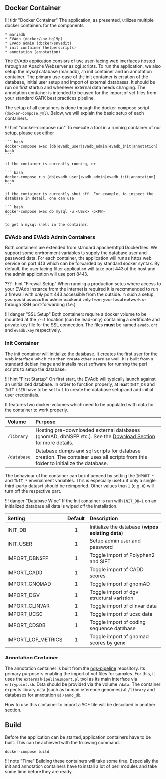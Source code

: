 ## Docker Container

!!! tldr "Docker Container"
    The application, as presented, utilizes multiple docker containers for the
    components.

    * mariadb
    * EVAdb (docker/snv-hg19p)
    * EVAdb admin (docker/snvedit)
    * init container (helperscripts)
    * annotation (annotation)

The EVAdb application consists of two user-facing web interfaces hosted through
an Apache Webserver as cgi scripts. To run the application, we also setup the
mysql database (mariadb), an init container and an annotation container. The
primary use-case of the init container is creation of the database, initial
user setup and import of external databases. It should be run on first startup
and whenever external data needs changing. The annotation container is intended
to be used for the import of vcf files from your standard GATK best practices
pipeline.

The setup of all containers is done through the docker-compose script 
(`docker-compose.yml`). Below, we will explain the basic setup of each 
containers.

!!! hint "docker-compose run"
    To execute a tool in a running container of our setup, please use either

    ``` bash
    docker-compose exec [db|evadb_user|evadb_admin|evadb_init|annotation] bash
    ```

    if the container is currently running, or

    ``` bash
    docker-compose run [db|evadb_user|evadb_admin|evadb_init|annotation] bash
    ```

    if the container is currently shut off. For example, to inspect the
    database in detail, one can use

    ``` bash
    docker-compose exec db mysql -u <USER> -p<PW>
    ```

    to get a mysql shell in the container.

### EVAdb and EVAdb Admin Containers

Both containers are extended from standard apache/httpd Dockerfiles. We support
some environment variables to supply the database user and password data. For
each container, the application will run as https web service on port 443 which
can be forwarded by standard docker syntax. By default, the user facing filter
application will take port 443 of the host and the admin application will use
port 8443.

???- hint "Firewall Setup"
    When running a production setup where access to your EVAdb instance from
    the internet is required it is recommended to run a firewall with _only_
    port 443 accessible from the outside. In such a setup, you could access
    the admin backend only from your local network or through SSH
    port-forwarding (f.e.)

!!! danger "SSL Setup"
    Both containers require a docker volume to be mounted at the `/ssl`
    location (can be read-only) containing a certificate and private key file
    for the SSL connection. The files **must** be named `evadb.crt` and
    `evadb.key` respectively.

### Init Container

The init container will initialize the database. It creates the first user for
the web interface which can then create other users as well. It is built from
a standard debian image and installs most software for running the perl scripts
to setup the database.

!!! hint "First Startup"
    On first start, the EVAdb will typically launch against an unitialized
    database. In order to function properly, at least `INIT_DB` and `INIT_USER`
    have to be set to `1` to create the database setup and add initial
    user credentials.

It features two docker-volumes which need to be populated with data for the
container to work properly.

| Volume | Purpose |
| :--- | :--- |
| `/library` | Hosting pre-downloaded external databases (gnomAD, dbNSFP etc.). See the [Download Section](https://brand-fabian.github.io/evadb-docs/installation/docker/download/) for more details.  |
| `/database` | Database dumps and sql scripts for database creation. The container uses all scripts from this folder to initialize the database. |

The behaviour of the container can be influenced by setting the `IMPORT_*` and
`INIT_*` environment variables. This is especially useful if only a single 
third-party dataset should be reimported. Other values than `1` (e.g. `0`) will
turn off the respective part.

!!! danger "Database Wipe"
    If the Init container is run with `INIT_DB=1` on an initialized database
    all data is wiped off the installation.

| Setting | Default | Description |
| :--- | :---: | :--- |
| INIT_DB | 1 | Initialize the database (**wipes existing data**)  |
| INIT_USER | 1 | Setup admin user and password |
| IMPORT_DBNSFP | 1 | Toggle import of Polyphen2 and SIFT |
| IMPORT_CADD | 1 | Toggle import of CADD scores |
| IMPORT_GNOMAD | 1 | Toggle import of gnomAD |
| IMPORT_DGV | 1 | Toggle import of dgv structural variation |
| IMPORT_CLINVAR | 1 | Toggle import of clinvar data |
| IMPORT_UCSC | 1 | Toggle import of ucsc data |
| IMPORT_CDSDB | 1 | Toggle import of coding sequence database |
| IMPORT_LOF_METRICS | 1 | Toggle import of gnomad scores by gene |

### Annotation Container

The annotation container is built from the [ngs-pipeline](https://github.com/mri-ihg/ngs_pipeline.git)
repository. Its primary purpose is enabling the import of vcf files for samples.
For this, it uses the `externalPipelineImport.pl` tool as its main interface via
`entrypoint.sh`. Data should be provided via the volume `/data`. The container
expects library data (such as human reference genomes) at `/library` and
databases for annotation at `/anno_db`.

How to use this container to import a VCF file will be described in another section.

## Build

Before the application can be started, application containers have to be built.
This can be achieved with the following command.

``` bash
docker-compose build
```

!!! note "Time"
    Building these containers will take some time. Especially the init and
    annotation containers have to install a lot of perl modules and take some
    time before they are ready.